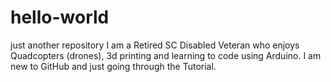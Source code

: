 # hello-world
just another repository
I am a Retired SC Disabled Veteran who enjoys Quadcopters (drones), 3d printing and learning to code using Arduino. 
I am new to GitHub and just going through the Tutorial.
